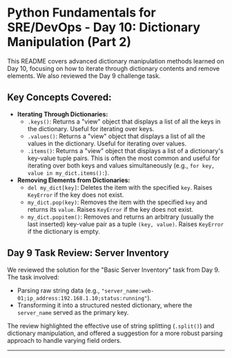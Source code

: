 # Python Fundamentals for SRE/DevOps - Day 10: Dictionary Manipulation (Part 2)

This README covers advanced dictionary manipulation methods learned on Day 10, focusing on how to iterate through dictionary contents and remove elements. We also reviewed the Day 9 challenge task.

## Key Concepts Covered:

* **Iterating Through Dictionaries:**
    * `.keys()`: Returns a "view" object that displays a list of all the keys in the dictionary. Useful for iterating over keys.
    * `.values()`: Returns a "view" object that displays a list of all the values in the dictionary. Useful for iterating over values.
    * `.items()`: Returns a "view" object that displays a list of a dictionary's key-value tuple pairs. This is often the most common and useful for iterating over both keys and values simultaneously (e.g., `for key, value in my_dict.items():`).
* **Removing Elements from Dictionaries:**
    * `del my_dict[key]`: Deletes the item with the specified `key`. Raises `KeyError` if the key does not exist.
    * `my_dict.pop(key)`: Removes the item with the specified `key` and returns its `value`. Raises `KeyError` if the key does not exist.
    * `my_dict.popitem()`: Removes and returns an arbitrary (usually the last inserted) key-value pair as a tuple `(key, value)`. Raises `KeyError` if the dictionary is empty.

## Day 9 Task Review: Server Inventory

We reviewed the solution for the "Basic Server Inventory" task from Day 9. The task involved:
* Parsing raw string data (e.g., `"server_name:web-01;ip_address:192.168.1.10;status:running"`).
* Transforming it into a structured nested dictionary, where the `server_name` served as the primary key.

The review highlighted the effective use of string splitting (`.split()`) and dictionary manipulation, and offered a suggestion for a more robust parsing approach to handle varying field orders.

---